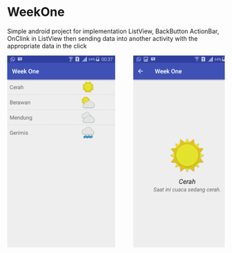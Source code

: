 # WeekOne
Simple android project for implementation ListView, BackButton ActionBar, OnClink in ListView then sending data into another activity with the appropriate data in the click

<pre>
<img src="Screenshot_1.png" width="250" height="444">     <img src="Screenshot_2.png" width="250" height="444">
</pre>
